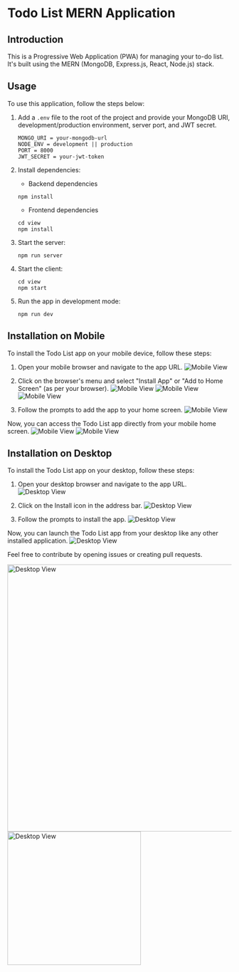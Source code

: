 # Todo List MERN Application

## Introduction

This is a Progressive Web Application (PWA) for managing your to-do list. It's built using the MERN (MongoDB, Express.js, React, Node.js) stack.

## Usage

To use this application, follow the steps below:

1. Add a `.env` file to the root of the project and provide your MongoDB URI, development/production environment, server port, and JWT secret.

   ```
   MONGO_URI = your-mongodb-url
   NODE_ENV = development || production
   PORT = 8000
   JWT_SECRET = your-jwt-token
   ```

2. Install dependencies:

   - Backend dependencies

   ```
   npm install
   ```

   - Frontend dependencies

   ```
   cd view
   npm install
   ```

3. Start the server:

   ```
   npm run server
   ```

4. Start the client:

   ```
   cd view
   npm start
   ```

5. Run the app in development mode:
   ```
   npm run dev
   ```

## Installation on Mobile

To install the Todo List app on your mobile device, follow these steps:

1. Open your mobile browser and navigate to the app URL.
   ![Mobile View](/screenshots/Mobile_1.jpeg)

2. Click on the browser's menu and select "Install App" or "Add to Home Screen" (as per your browser).
   ![Mobile View](/screenshots/Mobile_2.jpeg) ![Mobile View](/screenshots/Mobile_3.jpeg) ![Mobile View](/screenshots/Mobile_4.jpeg)

3. Follow the prompts to add the app to your home screen.
   ![Mobile View](/screenshots/Mobile_5.jpeg)

Now, you can access the Todo List app directly from your mobile home screen.
![Mobile View](/screenshots/Mobile_6.jpeg) ![Mobile View](/screenshots/Mobile_7.jpeg)

## Installation on Desktop

To install the Todo List app on your desktop, follow these steps:

1. Open your desktop browser and navigate to the app URL. ![Desktop View](/screenshots/Desktop_1.png)

2. Click on the Install icon in the address bar.
   ![Desktop View](/screenshots/Desktop_2.png)

3. Follow the prompts to install the app. ![Desktop View](/screenshots/Desktop_3.png)

Now, you can launch the Todo List app from your desktop like any other installed application.
![Desktop View](/screenshots/Desktop_4.png)

Feel free to contribute by opening issues or creating pull requests.

<img src="/screenshots/Desktop_1.png" alt="Desktop View" width="600"/>
<img src="/screenshots/Mobile_1.jpeg" alt="Desktop View" width="300"/>
